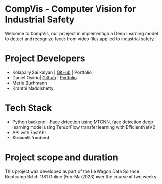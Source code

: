 # CompVis - Computer Vision for Industrial Safety
Welcome to CompVis, our proeject in implementign a Deep Learning model to detect and recognize faces from video files applied to industrial safety.

# Project Developers
- Kolapally Sai kalyan | <a href="https://github.com/kolapally" target="_blank">GitHub</a> | Portfolio
- Daniel Osório| <a href="https://github.com/dosorio79" target="_blank">Github</a> | <a href="https://troopl.com/danielsosorio">Portfolio</a>
- Merle Buchmann
- Kranthi Maddishetty

# Tech Stack
- Python backend - Face detection using MTCNN, face detection deep learning model using TensorFlow transfer learning with EfficientNetV2
- API with FastAPI 
- Streamlit frontend

# Project scope and duration
This project was developed as part of the Le Wagon Data Science Bootcamp Batch 1181 Online (Feb-Mar2023) over the course of two weeks
